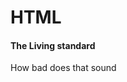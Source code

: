 # HTML
#### The Living standard

How bad does that sound <!-- .element: class="fragment" data-fragment-index="1" -->

